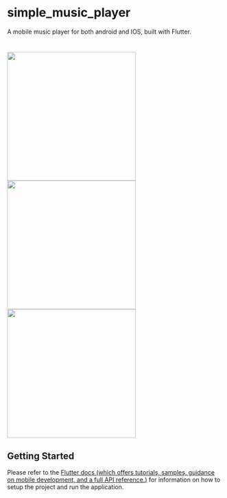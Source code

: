 # simple_music_player
A mobile music player for both android and IOS, built with Flutter.

#  
<img src="https://user-images.githubusercontent.com/26779819/61537580-653a1180-aa2f-11e9-9a7f-618f68f66211.png" height="300em" />  <img src="https://user-images.githubusercontent.com/26779819/61538053-84856e80-aa30-11e9-9a76-bcaaf5ce8ded.png" height="300em" />  <img src="https://user-images.githubusercontent.com/26779819/61537588-6c611f80-aa2f-11e9-859e-b52e3963f56c.png" height="300em" />

## Getting Started
Please refer to the [Flutter docs (which offers tutorials, 
samples, guidance on mobile development, and a full API reference.)](https://flutter.dev/docs) for information on how to setup the project and run the application.
